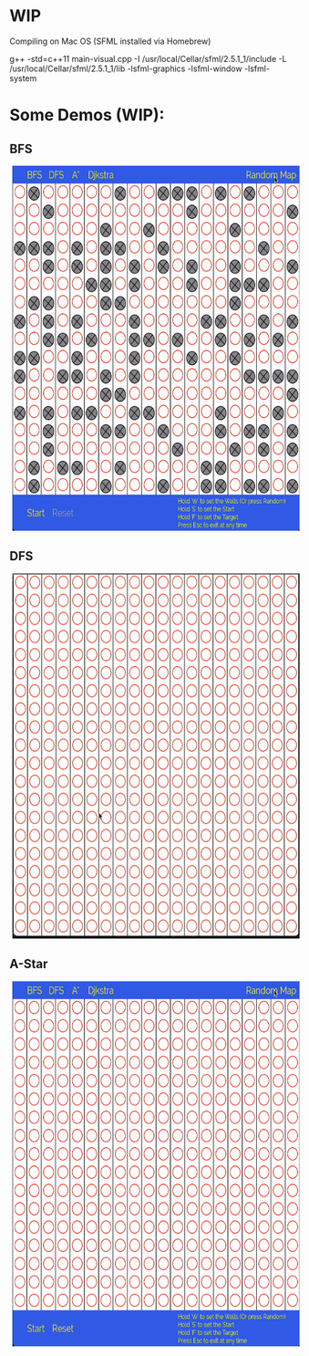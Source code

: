 # WIP


Compiling on Mac OS (SFML installed via Homebrew)

g++ -std=c++11 main-visual.cpp -I /usr/local/Cellar/sfml/2.5.1_1/include -L /usr/local/Cellar/sfml/2.5.1_1/lib -lsfml-graphics -lsfml-window -lsfml-system




# Some Demos (WIP):

## BFS

<img src="demos/bfs-demo.gif" width=640 height = 640 hspace = 5/>

## DFS

<img src="demos/dfs-demo.gif" width=640 height = 640 hspace = 5/>


## A-Star

<img src="demos/AStar-Demo.gif" width=640 height = 640 hspace = 5/>
